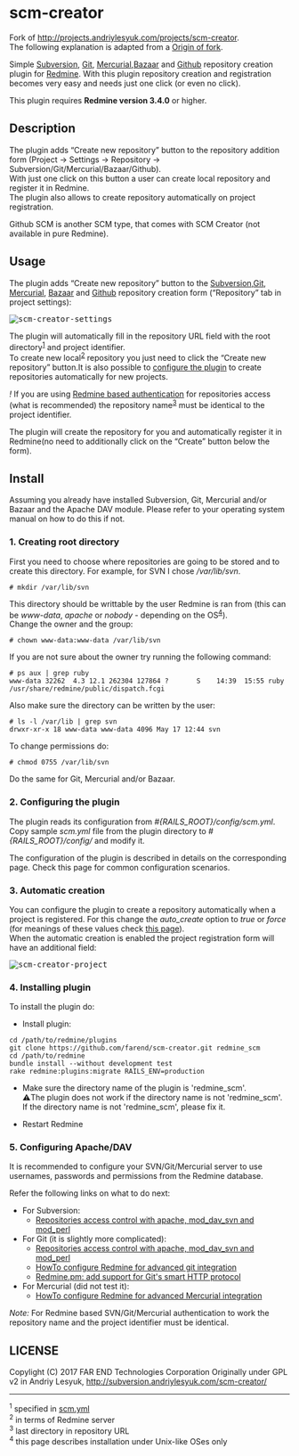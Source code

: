 # scm-creator

Fork of http://projects.andriylesyuk.com/projects/scm-creator.  
The following explanation is adapted from a [Origin of fork](http://projects.andriylesyuk.com/projects/scm-creator).

Simple [Subversion](http://subversion.apache.org/), [Git](https://git-scm.com/), [Mercurial](https://www.mercurial-scm.org/),[Bazaar](http://bazaar.canonical.com/en/) and [Github](https://github.com/) repository creation plugin for [Redmine](http://www.redmine.org/). With this plugin repository creation and registration becomes very easy and needs just one click (or even no click).

This plugin requires __Redmine version 3.4.0__ or higher.

## Description

The plugin adds “Create new repository” button to the repository addition form (Project → Settings → Repository → Subversion/Git/Mercurial/Bazaar/Github).  
With just one click on this button a user can create local repository and register it in Redmine.  
The plugin also allows to create repository automatically on project registration.  

Github SCM is another SCM type, that comes with SCM Creator (not available in pure Redmine).

## Usage

The plugin adds “Create new repository” button to the [Subversion](http://subversion.apache.org/),[Git](https://git-scm.com/), [Mercurial](https://www.mercurial-scm.org/), [Bazaar](http://bazaar.canonical.com/en/) and [Github](https://github.com/) repository creation form (“Repository” tab in project settings):

<kbd>![scm-creator-settings](https://user-images.githubusercontent.com/14245262/30414230-755135f6-995d-11e7-8756-2eea465facd1.png)</kbd>

The plugin will automatically fill in the repository URL field with the root directory<sup>[1](#myfootnote1)</sup> and project identifier.  
To create new local<sup>[2](#myfootnote2)</sup> repository you just need to click the “Create new repository” button.It is also possible to [configure the plugin](http://projects.andriylesyuk.com/projects/scm-creator/wiki/Configuration) to create repositories automatically for new projects.  

*!* If you are using [Redmine based authentication](http://www.redmine.org/projects/redmine/wiki/Repositories_access_control_with_apache_mod_dav_svn_and_mod_perl) for repositories access (what is recommended) the repository name<sup>[3](#myfootnote3)</sup> must be identical to the project identifier.

The plugin will create the repository for you and automatically register it in Redmine(no need to additionally click on the “Create” button below the form).

## Install

Assuming you already have installed Subversion, Git, Mercurial and/or Bazaar and the Apache DAV module. Please refer to your operating system manual on how to do this if not.

### 1. Creating root directory

First you need to choose where repositories are going to be stored and to create this directory. For example, for SVN I chose */var/lib/svn*.

````
# mkdir /var/lib/svn
````

This directory should be writtable by the user Redmine is ran from (this can be *www-data*, *apache* or *nobody* - depending on the OS<sup>[4](#myfootnote4)</sup>).  
Change the owner and the group:

````
# chown www-data:www-data /var/lib/svn
````

If you are not sure about the owner try running the following command:

````
# ps aux | grep ruby
www-data 32262  4.3 12.1 262304 127864 ?       S    14:39  15:55 ruby
/usr/share/redmine/public/dispatch.fcgi
````

Also make sure the directory can be written by the user:

````
# ls -l /var/lib | grep svn
drwxr-xr-x 18 www-data www-data 4096 May 17 12:44 svn
````

To change permissions do:

````
# chmod 0755 /var/lib/svn
````

Do the same for Git, Mercurial and/or Bazaar.

### 2. Configuring the plugin

The plugin reads its configuration from *#{RAILS_ROOT}/config/scm.yml*.
Copy sample *scm.yml* file from the plugin directory to *#{RAILS_ROOT}/config/* and modify it.

The configuration of the plugin is described in details on the corresponding page.
Check this page for common configuration scenarios.

### 3. Automatic creation

You can configure the plugin to create a repository automatically when a project is registered.
For this change the *auto_create* option to *true* or *force* (for meanings of these values check [this page](http://projects.andriylesyuk.com/projects/scm-creator/wiki/Configuration)).  
When the automatic creation is enabled the project registration form will have an additional field:

<kbd>![scm-creator-project](https://user-images.githubusercontent.com/14245262/30414139-12974806-995d-11e7-8fab-0fa3621926d7.png)</kbd>

### 4. Installing plugin

To install the plugin do:

+ Install plugin:

````
cd /path/to/redmine/plugins  
git clone https://github.com/farend/scm-creator.git redmine_scm
cd /path/to/redmine
bundle install --without development test
rake redmine:plugins:migrate RAILS_ENV=production
````

+ Make sure the directory name of the plugin is 'redmine_scm'.  
:warning:The plugin does not work if the directory name is not 'redmine_scm'.  
If the directory name is not 'redmine_scm', please fix it.

+ Restart Redmine

### 5. Configuring Apache/DAV

It is recommended to configure your SVN/Git/Mercurial server to use usernames, passwords and permissions from the Redmine database.

Refer the following links on what to do next:

+ For Subversion:
	+ [Repositories access control with apache, mod_dav_svn and mod_perl](http://www.redmine.org/projects/redmine/wiki/Repositories_access_control_with_apache_mod_dav_svn_and_mod_perl)
+ For Git (it is slightly more complicated):
	+ [Repositories access control with apache, mod_dav_svn and mod_perl](http://www.redmine.org/projects/redmine/wiki/Repositories_access_control_with_apache_mod_dav_svn_and_mod_perl)
	+ [HowTo configure Redmine for advanced git integration](http://www.redmine.org/projects/redmine/wiki/HowTo_configure_Redmine_for_advanced_git_integration)
	+ [Redmine.pm: add support for Git's smart HTTP protocol](http://www.redmine.org/issues/4905)
+ For Mercurial (did not test it):
	+ [HowTo configure Redmine for advanced Mercurial integration](http://www.redmine.org/projects/redmine/wiki/HowTo_configure_Redmine_for_advanced_Mercurial_integration)

*Note:* For Redmine based SVN/Git/Mercurial authentication to work the repository name and the project identifier must be identical.

## LICENSE

Copylight (C) 2017 FAR END Technologies Corporation
Originally under GPL v2 in Andriy Lesyuk, http://subversion.andriylesyuk.com/scm-creator/


----

<sup id="myfootnote1">1</sup> specified in [scm.yml](http://projects.andriylesyuk.com/projects/scm-creator/wiki/Configuration)  
<sup id="myfootnote2">2</sup> in terms of Redmine server  
<sup id="myfootnote3">3</sup> last directory in repository URL  
<sup id="myfootnote4">4</sup> this page describes installation under Unix-like OSes only
